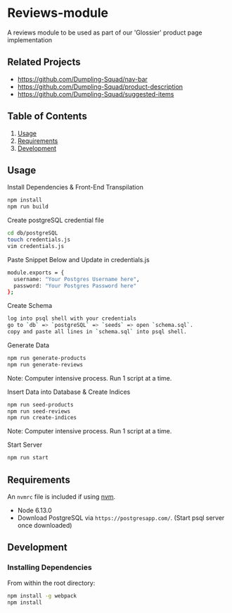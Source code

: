 # Reviews-module

A reviews module to be used as part of our 'Glossier' product page implementation

## Related Projects

  - https://github.com/Dumpling-Squad/nav-bar
  - https://github.com/Dumpling-Squad/product-description
  - https://github.com/Dumpling-Squad/suggested-items

## Table of Contents

1. [Usage](#Usage)
1. [Requirements](#requirements)
1. [Development](#development)

## Usage

Install Dependencies & Front-End Transpilation
```sh
npm install
npm run build
```

Create postgreSQL credential file
```sh
cd db/postgreSQL
touch credentials.js
vim credentials.js
```

Paste Snippet Below and Update in credentials.js
```sh
module.exports = {
  username: "Your Postgres Username here",
  password: "Your Postgres Password here"
};
```

Create Schema
```sh
log into psql shell with your credentials
go to `db` => `postgreSQL` => `seeds` => open `schema.sql`.
copy and paste all lines in `schema.sql` into psql shell.
```

Generate Data
```sh
npm run generate-products
npm run generate-reviews
```
Note: Computer intensive process. Run 1 script at a time.

Insert Data into Database & Create Indices
```sh
npm run seed-products
npm run seed-reviews
npm run create-indices
```
Note: Computer intensive process. Run 1 script at a time.

Start Server
```sh
npm run start
```

## Requirements

An `nvmrc` file is included if using [nvm](https://github.com/creationix/nvm).

- Node 6.13.0
- Download PostgreSQL via `https://postgresapp.com/`. (Start psql server once downloaded)

## Development

### Installing Dependencies

From within the root directory:

```sh
npm install -g webpack
npm install
```